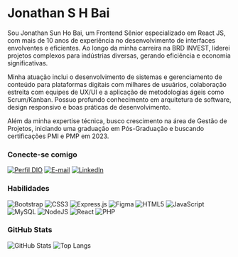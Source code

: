 # Jonathan S H Bai

Sou Jonathan Sun Ho Bai, um Frontend Sênior especializado em React JS, com mais de 10 anos de experiência no desenvolvimento de interfaces envolventes e eficientes. Ao longo da minha carreira na BRD INVEST, liderei projetos complexos para indústrias diversas, gerando eficiência e economia significativas.

Minha atuação inclui o desenvolvimento de sistemas e gerenciamento de conteúdo para plataformas digitais com milhares de usuários, colaboração estreita com equipes de UX/UI e a aplicação de metodologias ágeis como Scrum/Kanban. Possuo profundo conhecimento em arquitetura de software, design responsivo e boas práticas de desenvolvimento.

Além da minha expertise técnica, busco crescimento na área de Gestão de Projetos, iniciando uma graduação em Pós-Graduação e buscando certificações PMI e PMP em 2023.

### Conecte-se comigo

[![Perfil DIO](https://img.shields.io/badge/-Meu%20Perfil%20na%20DIO-30A3DC?style=for-the-badge)](https://web.dio.me/users/jonathan_bai)
[![E-mail](https://img.shields.io/badge/-Email-000?style=for-the-badge&logo=microsoft-outlook&logoColor=E94D5F)](mailto:jonathan.bai@hotmail.com)
[![LinkedIn](https://img.shields.io/badge/-LinkedIn-000?style=for-the-badge&logo=linkedin&logoColor=30A3DC)](https://www.linkedin.com/in/jonathan-sun-ho-bai/)

### Habilidades

  ![Bootstrap](https://img.shields.io/badge/bootstrap-%238511FA.svg?style=for-the-badge&logo=bootstrap&logoColor=white)
  ![CSS3](https://img.shields.io/badge/css3-%231572B6.svg?style=for-the-badge&logo=css3&logoColor=white)
  ![Express.js](https://img.shields.io/badge/express.js-%23404d59.svg?style=for-the-badge&logo=express&logoColor=%2361DAFB)
  ![Figma](https://img.shields.io/badge/figma-%23F24E1E.svg?style=for-the-badge&logo=figma&logoColor=white)
  ![HTML5](https://img.shields.io/badge/html5-%23E34F26.svg?style=for-the-badge&logo=html5&logoColor=white)
  ![JavaScript](https://img.shields.io/badge/javascript-%23323330.svg?style=for-the-badge&logo=javascript&logoColor=%23F7DF1E)
  ![MySQL](https://img.shields.io/badge/mysql-%2300f.svg?style=for-the-badge&logo=mysql&logoColor=white)
  ![NodeJS](https://img.shields.io/badge/node.js-6DA55F?style=for-the-badge&logo=node.js&logoColor=white)
  ![React](https://img.shields.io/badge/react-%2320232a.svg?style=for-the-badge&logo=react&logoColor=%2361DAFB)
  ![PHP](https://img.shields.io/badge/php-%23777BB4.svg?style=for-the-badge&logo=php&logoColor=white)

### GitHub Stats

![GitHub Stats](https://github-readme-stats.vercel.app/api?username=jbai86&theme=transparent&bg_color=000&border_color=30A3DC&show_icons=true&icon_color=30A3DC&title_color=E94D5F&text_color=FFF)
![Top Langs](https://github-readme-stats-git-masterrstaa-rickstaa.vercel.app/api/top-langs/?username=jbai86&layout=compact&bg_color=000&border_color=30A3DC&title_color=E94D5F&text_color=FFF)
